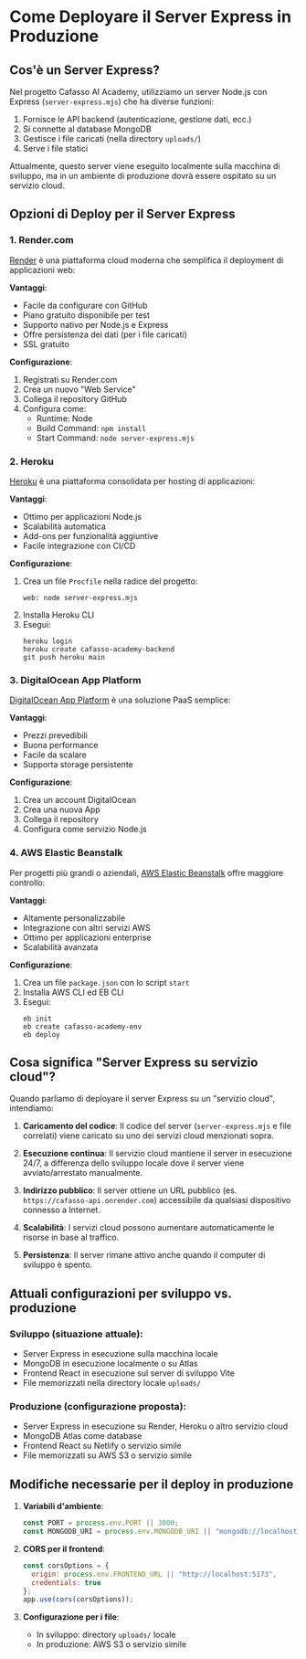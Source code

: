 # Come Deployare il Server Express in Produzione

## Cos'è un Server Express?

Nel progetto Cafasso AI Academy, utilizziamo un server Node.js con Express (`server-express.mjs`) che ha diverse funzioni:

1. Fornisce le API backend (autenticazione, gestione dati, ecc.)
2. Si connette al database MongoDB
3. Gestisce i file caricati (nella directory `uploads/`)
4. Serve i file statici

Attualmente, questo server viene eseguito localmente sulla macchina di sviluppo, ma in un ambiente di produzione dovrà essere ospitato su un servizio cloud.

## Opzioni di Deploy per il Server Express

### 1. Render.com

[Render](https://render.com/) è una piattaforma cloud moderna che semplifica il deployment di applicazioni web:

**Vantaggi**:
- Facile da configurare con GitHub
- Piano gratuito disponibile per test
- Supporto nativo per Node.js e Express
- Offre persistenza dei dati (per i file caricati)
- SSL gratuito

**Configurazione**:
1. Registrati su Render.com
2. Crea un nuovo "Web Service"
3. Collega il repository GitHub
4. Configura come:
   - Runtime: Node
   - Build Command: `npm install`
   - Start Command: `node server-express.mjs`

### 2. Heroku

[Heroku](https://www.heroku.com/) è una piattaforma consolidata per hosting di applicazioni:

**Vantaggi**:
- Ottimo per applicazioni Node.js
- Scalabilità automatica
- Add-ons per funzionalità aggiuntive
- Facile integrazione con CI/CD

**Configurazione**:
1. Crea un file `Procfile` nella radice del progetto:
   ```
   web: node server-express.mjs
   ```
2. Installa Heroku CLI
3. Esegui:
   ```
   heroku login
   heroku create cafasso-academy-backend
   git push heroku main
   ```

### 3. DigitalOcean App Platform

[DigitalOcean App Platform](https://www.digitalocean.com/products/app-platform/) è una soluzione PaaS semplice:

**Vantaggi**:
- Prezzi prevedibili
- Buona performance
- Facile da scalare
- Supporta storage persistente

**Configurazione**:
1. Crea un account DigitalOcean
2. Crea una nuova App
3. Collega il repository
4. Configura come servizio Node.js

### 4. AWS Elastic Beanstalk

Per progetti più grandi o aziendali, [AWS Elastic Beanstalk](https://aws.amazon.com/elasticbeanstalk/) offre maggiore controllo:

**Vantaggi**:
- Altamente personalizzabile
- Integrazione con altri servizi AWS
- Ottimo per applicazioni enterprise
- Scalabilità avanzata

**Configurazione**:
1. Crea un file `package.json` con lo script `start`
2. Installa AWS CLI ed EB CLI
3. Esegui:
   ```
   eb init
   eb create cafasso-academy-env
   eb deploy
   ```

## Cosa significa "Server Express su servizio cloud"?

Quando parliamo di deployare il server Express su un "servizio cloud", intendiamo:

1. **Caricamento del codice**: Il codice del server (`server-express.mjs` e file correlati) viene caricato su uno dei servizi cloud menzionati sopra.

2. **Esecuzione continua**: Il servizio cloud mantiene il server in esecuzione 24/7, a differenza dello sviluppo locale dove il server viene avviato/arrestato manualmente.

3. **Indirizzo pubblico**: Il server ottiene un URL pubblico (es. `https://cafasso-api.onrender.com`) accessibile da qualsiasi dispositivo connesso a Internet.

4. **Scalabilità**: I servizi cloud possono aumentare automaticamente le risorse in base al traffico.

5. **Persistenza**: Il server rimane attivo anche quando il computer di sviluppo è spento.

## Attuali configurazioni per sviluppo vs. produzione

### Sviluppo (situazione attuale):
- Server Express in esecuzione sulla macchina locale
- MongoDB in esecuzione localmente o su Atlas
- Frontend React in esecuzione sul server di sviluppo Vite
- File memorizzati nella directory locale `uploads/`

### Produzione (configurazione proposta):
- Server Express in esecuzione su Render, Heroku o altro servizio cloud
- MongoDB Atlas come database 
- Frontend React su Netlify o servizio simile
- File memorizzati su AWS S3 o servizio simile

## Modifiche necessarie per il deploy in produzione

1. **Variabili d'ambiente**:
   ```javascript
   const PORT = process.env.PORT || 3000;
   const MONGODB_URI = process.env.MONGODB_URI || "mongodb://localhost:27017/cafasso_academy";
   ```

2. **CORS per il frontend**:
   ```javascript
   const corsOptions = {
     origin: process.env.FRONTEND_URL || "http://localhost:5173",
     credentials: true
   };
   app.use(cors(corsOptions));
   ```

3. **Configurazione per i file**:
   - In sviluppo: directory `uploads/` locale
   - In produzione: AWS S3 o servizio simile
